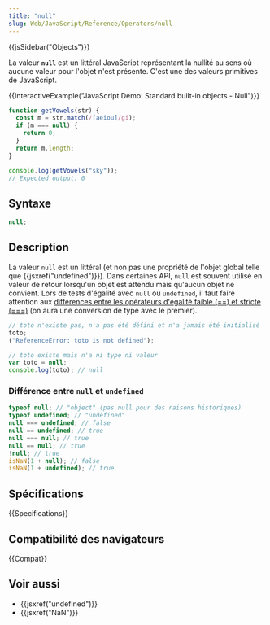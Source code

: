 ```yaml
---
title: "null"
slug: Web/JavaScript/Reference/Operators/null
---
```


{{jsSidebar("Objects")}}

La valeur **`null`** est un littéral JavaScript représentant la nullité au sens où aucune valeur pour l'objet n'est présente. C'est une des valeurs primitives de JavaScript.

{{InteractiveExample("JavaScript Demo: Standard built-in objects - Null")}}

```js interactive-example
function getVowels(str) {
  const m = str.match(/[aeiou]/gi);
  if (m === null) {
    return 0;
  }
  return m.length;
}

console.log(getVowels("sky"));
// Expected output: 0
```

## Syntaxe

```js
null;
```

## Description

La valeur `null` est un littéral (et non pas une propriété de l'objet global telle que {{jsxref("undefined")}}). Dans certaines API, `null` est souvent utilisé en valeur de retour lorsqu'un objet est attendu mais qu'aucun objet ne convient. Lors de tests d'égalité avec `null` ou `undefined`, il faut faire attention aux [différences entre les opérateurs d'égalité faible (==) et stricte (===)](/fr/docs/Web/JavaScript/Guide/Equality_comparisons_and_sameness) (on aura une conversion de type avec le premier).

```js
// toto n'existe pas, n'a pas été défini et n'a jamais été initialisé
toto;
("ReferenceError: toto is not defined");

// toto existe mais n'a ni type ni valeur
var toto = null;
console.log(toto); // null
```

### Différence entre `null` et `undefined`

```js
typeof null; // "object" (pas null pour des raisons historiques)
typeof undefined; // "undefined"
null === undefined; // false
null == undefined; // true
null === null; // true
null == null; // true
!null; // true
isNaN(1 + null); // false
isNaN(1 + undefined); // true
```

## Spécifications

{{Specifications}}

## Compatibilité des navigateurs

{{Compat}}

## Voir aussi

- {{jsxref("undefined")}}
- {{jsxref("NaN")}}
